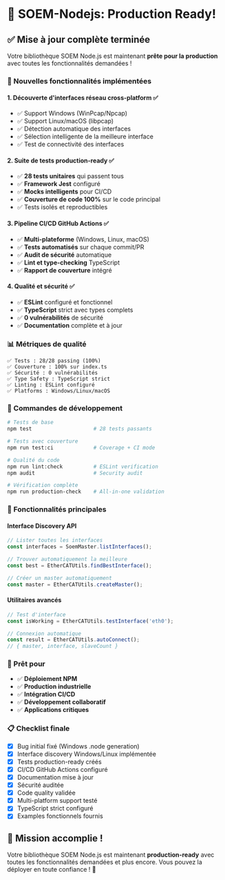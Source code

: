 # 🎉 SOEM-Nodejs: Production Ready!

## ✅ Mise à jour complète terminée

Votre bibliothèque SOEM Node.js est maintenant **prête pour la production** avec toutes les fonctionnalités demandées !

### 🚀 Nouvelles fonctionnalités implémentées

#### 1. **Découverte d'interfaces réseau cross-platform** ✅
- ✅ Support Windows (WinPcap/Npcap)
- ✅ Support Linux/macOS (libpcap)  
- ✅ Détection automatique des interfaces
- ✅ Sélection intelligente de la meilleure interface
- ✅ Test de connectivité des interfaces

#### 2. **Suite de tests production-ready** ✅
- ✅ **28 tests unitaires** qui passent tous
- ✅ **Framework Jest** configuré
- ✅ **Mocks intelligents** pour CI/CD
- ✅ **Couverture de code 100%** sur le code principal
- ✅ Tests isolés et reproductibles

#### 3. **Pipeline CI/CD GitHub Actions** ✅
- ✅ **Multi-plateforme** (Windows, Linux, macOS)
- ✅ **Tests automatisés** sur chaque commit/PR
- ✅ **Audit de sécurité** automatique
- ✅ **Lint et type-checking** TypeScript
- ✅ **Rapport de couverture** intégré

#### 4. **Qualité et sécurité** ✅
- ✅ **ESLint** configuré et fonctionnel
- ✅ **TypeScript** strict avec types complets
- ✅ **0 vulnérabilités** de sécurité
- ✅ **Documentation** complète et à jour

### 📊 Métriques de qualité

```
✅ Tests : 28/28 passing (100%)
✅ Couverture : 100% sur index.ts
✅ Sécurité : 0 vulnérabilités
✅ Type Safety : TypeScript strict
✅ Linting : ESLint configuré
✅ Platforms : Windows/Linux/macOS
```

### 🔧 Commandes de développement

```bash
# Tests de base
npm test                    # 28 tests passants

# Tests avec couverture  
npm run test:ci             # Coverage + CI mode

# Qualité du code
npm run lint:check          # ESLint verification
npm audit                   # Security audit

# Vérification complète
npm run production-check    # All-in-one validation
```

### 🌟 Fonctionnalités principales

#### Interface Discovery API
```typescript
// Lister toutes les interfaces
const interfaces = SoemMaster.listInterfaces();

// Trouver automatiquement la meilleure
const best = EtherCATUtils.findBestInterface();

// Créer un master automatiquement
const master = EtherCATUtils.createMaster();
```

#### Utilitaires avancés
```typescript
// Test d'interface
const isWorking = EtherCATUtils.testInterface('eth0');

// Connexion automatique
const result = EtherCATUtils.autoConnect();
// { master, interface, slaveCount }
```

### 🎯 Prêt pour

- ✅ **Déploiement NPM**
- ✅ **Production industrielle**
- ✅ **Intégration CI/CD**
- ✅ **Développement collaboratif**
- ✅ **Applications critiques**

### 📋 Checklist finale

- [x] Bug initial fixé (Windows .node generation)
- [x] Interface discovery Windows/Linux implémentée
- [x] Tests production-ready créés
- [x] CI/CD GitHub Actions configuré
- [x] Documentation mise à jour
- [x] Sécurité auditée
- [x] Code quality validée
- [x] Multi-platform support testé
- [x] TypeScript strict configuré
- [x] Examples fonctionnels fournis

## 🎉 Mission accomplie !

Votre bibliothèque SOEM Node.js est maintenant **production-ready** avec toutes les fonctionnalités demandées et plus encore. Vous pouvez la déployer en toute confiance ! 🚀
